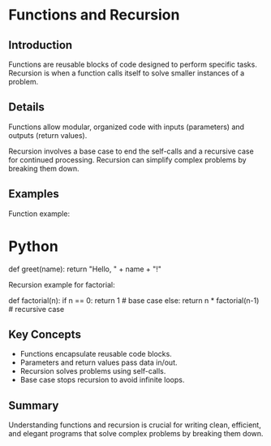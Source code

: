 # Functions and Recursion

## Introduction
Functions are reusable blocks of code designed to perform specific tasks. Recursion is when a function calls itself to solve smaller instances of a problem.

## Details
Functions allow modular, organized code with inputs (parameters) and outputs (return values).

Recursion involves a base case to end the self-calls and a recursive case for continued processing. Recursion can simplify complex problems by breaking them down.

## Examples
Function example:

# Python
def greet(name):
    return "Hello, " + name + "!"

Recursion example for factorial:

def factorial(n):
    if n == 0:
        return 1  # base case
    else:
        return n * factorial(n-1)  # recursive case

## Key Concepts
- Functions encapsulate reusable code blocks.  
- Parameters and return values pass data in/out.  
- Recursion solves problems using self-calls.  
- Base case stops recursion to avoid infinite loops.

## Summary
Understanding functions and recursion is crucial for writing clean, efficient, and elegant programs that solve complex problems by breaking them down.
